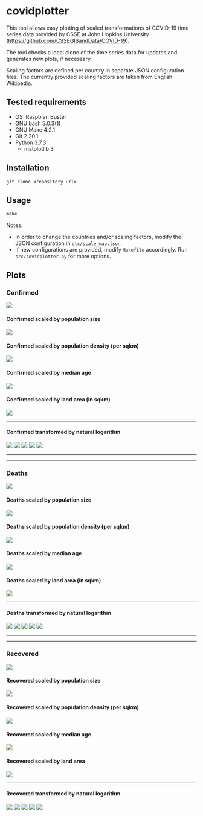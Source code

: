 # covidplotter

This tool allows easy plotting of scaled transformations of COVID-19 time series data provided by CSSE at John Hopkins University (<https://github.com/CSSEGISandData/COVID-19>).

The tool checks a local clone of the time series data for updates and generates new plots, if necessary.

Scaling factors are defined per country in separate JSON configuration files.
The currently provided scaling factors are taken from English Wikipedia.

## Tested requirements

- OS: Raspbian Buster
- GNU bash 5.0.3(1)
- GNU Make 4.2.1
- Git 2.20.1
- Python 3.7.3
    - matplotlib 3

## Installation

```
git clone <repository url>
```

## Usage

```
make
```

Notes:

- In order to change the countries and/or scaling factors, modify the JSON configuration in `etc/scale_map.json`.
- If new configurations are provided, modify `Makefile` accordingly. Run `src/covidplotter.py` for more options.

## Plots

### Confirmed

![](out/time_series_covid19_confirmed_global.png)

#### Confirmed scaled by population size

![](out/time_series_covid19_confirmed_global.@population.png)

#### Confirmed scaled by population density (per sqkm)

![](out/time_series_covid19_confirmed_global.@density.png)

#### Confirmed scaled by median age

![](out/time_series_covid19_confirmed_global.@age.png)

#### Confirmed scaled by land area (in sqkm)

![](out/time_series_covid19_confirmed_global.@land.png)

---

#### Confirmed transformed by natural logarithm

![](out/time_series_covid19_confirmed_global.@log.png)
![](out/time_series_covid19_confirmed_global.@population@log.png)
![](out/time_series_covid19_confirmed_global.@density@log.png)
![](out/time_series_covid19_confirmed_global.@age@log.png)
![](out/time_series_covid19_confirmed_global.@land@log.png)

---
---

### Deaths

![](out/time_series_covid19_deaths_global.png)

#### Deaths scaled by population size

![](out/time_series_covid19_deaths_global.@population.png)

#### Deaths scaled by population density (per sqkm)

![](out/time_series_covid19_deaths_global.@density.png)

#### Deaths scaled by median age

![](out/time_series_covid19_deaths_global.@age.png)

#### Deaths scaled by land area (in sqkm)

![](out/time_series_covid19_deaths_global.@land.png)

---

#### Deaths transformed by natural logarithm

![](out/time_series_covid19_deaths_global.@log.png)
![](out/time_series_covid19_deaths_global.@population@log.png)
![](out/time_series_covid19_deaths_global.@density@log.png)
![](out/time_series_covid19_deaths_global.@age@log.png)
![](out/time_series_covid19_deaths_global.@land@log.png)

---
---

### Recovered

![](out/time_series_covid19_recovered_global.png)

#### Recovered scaled by population size

![](out/time_series_covid19_recovered_global.@population.png)

#### Recovered scaled by population density (per sqkm)

![](out/time_series_covid19_recovered_global.@density.png)

#### Recovered scaled by median age

![](out/time_series_covid19_recovered_global.@age.png)

#### Recovered scaled by land area

![](out/time_series_covid19_recovered_global.@land.png)

---

#### Recovered transformed by natural logarithm

![](out/time_series_covid19_recovered_global.@log.png)
![](out/time_series_covid19_recovered_global.@population@log.png)
![](out/time_series_covid19_recovered_global.@density@log.png)
![](out/time_series_covid19_recovered_global.@age@log.png)
![](out/time_series_covid19_recovered_global.@land@log.png)
